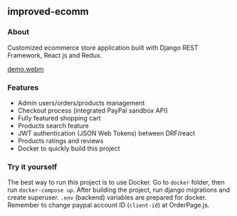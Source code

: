 ## improved-ecomm

### About
Customized ecommerce store application built with Django REST Framework, React js and Redux.

[demo.webm](https://user-images.githubusercontent.com/17944945/228023750-ab3fa107-e81b-4ede-a620-a7a0bba73306.webm)


### Features
- Admin users/orders/products management
- Checkout process (integrated PayPal sandbox API)
- Fully featured shopping cart
- Products search feature
- JWT authentication (JSON Web Tokens) between DRF/react
- Products ratings and reviews
- Docker to quickly build this project

### Try it yourself
The best way to run this project is to use Docker. Go to `docker` folder, then run `docker-compose up`.  After building the project, run django migrations and create superuser. `.env` (backend) variables are prepared for docker. Remember to change paypal account ID (`client-id`) at OrderPage.js.
